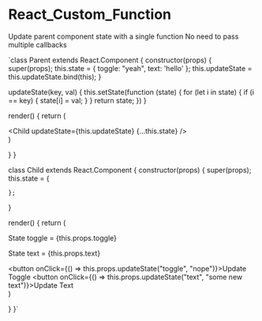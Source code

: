 # React_Custom_Function
Update parent component state with a single function
No need to pass multiple callbacks

`class Parent extends React.Component {
  constructor(props) {
    super(props);
    this.state = {
      toggle: "yeah",
      text: 'hello'
    };
    this.updateState = this.updateState.bind(this);
  }

  updateState(key, val) {
    this.setState(function (state) {
      for (let i in state) {
        if (i == key) {
          state[i] = val;
        }
      }
      return state;
    })
  }

  render() {
    return (
      <div>
        <Child updateState={this.updateState} {...this.state} />
      </div>
    )

  }
}


class Child extends React.Component {
  constructor(props) {
    super(props);
    this.state = {

    };
  }

  render() {
    return (
      <div>
        <p>State toggle = {this.props.toggle}</p>
        <p>State text = {this.props.text}</p>
        <button onClick={() => this.props.updateState("toggle", "nope")}>Update Toggle</button>
        <button onClick={() => this.props.updateState("text", "some new text")}>Update Text</button>
      </div>
    )

  }
}`

